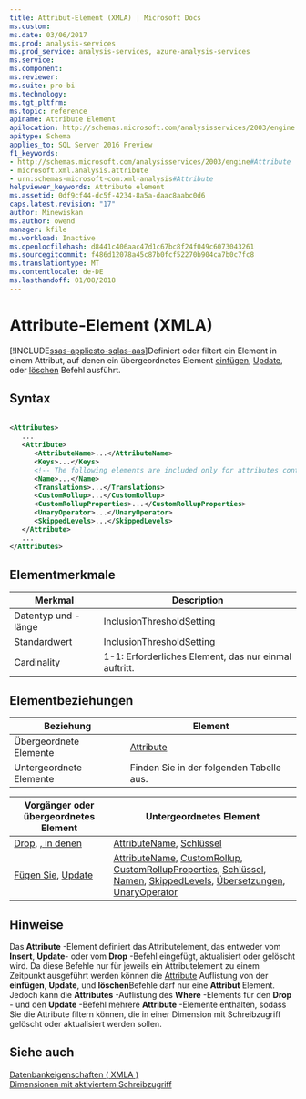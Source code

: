 ```yaml
---
title: Attribut-Element (XMLA) | Microsoft Docs
ms.custom: 
ms.date: 03/06/2017
ms.prod: analysis-services
ms.prod_service: analysis-services, azure-analysis-services
ms.service: 
ms.component: 
ms.reviewer: 
ms.suite: pro-bi
ms.technology: 
ms.tgt_pltfrm: 
ms.topic: reference
apiname: Attribute Element
apilocation: http://schemas.microsoft.com/analysisservices/2003/engine
apitype: Schema
applies_to: SQL Server 2016 Preview
f1_keywords:
- http://schemas.microsoft.com/analysisservices/2003/engine#Attribute
- microsoft.xml.analysis.attribute
- urn:schemas-microsoft-com:xml-analysis#Attribute
helpviewer_keywords: Attribute element
ms.assetid: 0df9cf44-dc5f-4234-8a5a-daac8aabc0d6
caps.latest.revision: "17"
author: Minewiskan
ms.author: owend
manager: kfile
ms.workload: Inactive
ms.openlocfilehash: d8441c406aac47d1c67bc8f24f049c6073043261
ms.sourcegitcommit: f486d12078a45c87b0fcf52270b904ca7b0c7fc8
ms.translationtype: MT
ms.contentlocale: de-DE
ms.lasthandoff: 01/08/2018
---
```

# <a name="attribute-element-xmla"></a>Attribute-Element (XMLA)
[!INCLUDE[ssas-appliesto-sqlas-aas](../../../includes/ssas-appliesto-sqlas-aas.md)]Definiert oder filtert ein Element in einem Attribut, auf denen ein übergeordnetes Element [einfügen](../../../analysis-services/xmla/xml-elements-commands/insert-element-xmla.md), [Update](../../../analysis-services/xmla/xml-elements-commands/update-element-xmla.md), oder [löschen](../../../analysis-services/xmla/xml-elements-commands/drop-element-xmla.md) Befehl ausführt.  
  
## <a name="syntax"></a>Syntax  
  
```xml  
  
<Attributes>  
   ...  
   <Attribute>  
      <AttributeName>...</AttributeName>  
      <Keys>...</Keys>  
      <!-- The following elements are included only for attributes contained in the Attributes element of a parent Insert or Update command -->  
      <Name>...</Name>  
      <Translations>...</Translations>  
      <CustomRollup>...</CustomRollup>  
      <CustomRollupProperties>...</CustomRollupProperties>  
      <UnaryOperator>...</UnaryOperator>  
      <SkippedLevels>...</SkippedLevels>  
   </Attribute>  
   ...  
</Attributes>  
```  
  
## <a name="element-characteristics"></a>Elementmerkmale  
  
|Merkmal|Description|  
|--------------------|-----------------|  
|Datentyp und -länge|InclusionThresholdSetting|  
|Standardwert|InclusionThresholdSetting|  
|Cardinality|1-1: Erforderliches Element, das nur einmal auftritt.|  
  
## <a name="element-relationships"></a>Elementbeziehungen  
  
|Beziehung|Element|  
|------------------|-------------|  
|Übergeordnete Elemente|[Attribute](../../../analysis-services/xmla/xml-elements-properties/attributes-element-xmla.md)|  
|Untergeordnete Elemente|Finden Sie in der folgenden Tabelle aus.|  
  
|Vorgänger oder übergeordnetes Element|Untergeordnetes Element|  
|------------------------|-------------------|  
|[Drop](../../../analysis-services/xmla/xml-elements-commands/drop-element-xmla.md), [, in denen](../../../analysis-services/xmla/xml-elements-properties/where-element-xmla.md)|[AttributeName](../../../analysis-services/xmla/xml-elements-properties/attributename-element-xmla.md), [Schlüssel](../../../analysis-services/xmla/xml-elements-properties/keys-element-xmla.md)|  
|[Fügen Sie](../../../analysis-services/xmla/xml-elements-commands/insert-element-xmla.md), [Update](../../../analysis-services/xmla/xml-elements-commands/update-element-xmla.md)|[AttributeName](../../../analysis-services/xmla/xml-elements-properties/attributename-element-xmla.md), [CustomRollup](../../../analysis-services/xmla/xml-elements-properties/customrollup-element-xmla.md), [CustomRollupProperties](../../../analysis-services/xmla/xml-elements-properties/customrollupproperties-element-xmla.md), [Schlüssel](../../../analysis-services/xmla/xml-elements-properties/keys-element-xmla.md), [Namen](../../../analysis-services/xmla/xml-elements-properties/name-element-xmla.md), [ SkippedLevels](../../../analysis-services/xmla/xml-elements-properties/skippedlevels-element-xmla.md), [Übersetzungen](../../../analysis-services/xmla/xml-elements-properties/translations-element-xmla.md), [UnaryOperator](../../../analysis-services/xmla/xml-elements-properties/unaryoperator-element-xmla.md)|  
  
## <a name="remarks"></a>Hinweise  
 Das **Attribute** -Element definiert das Attributelement, das entweder vom **Insert**, **Update**- oder vom **Drop** -Befehl eingefügt, aktualisiert oder gelöscht wird. Da diese Befehle nur für jeweils ein Attributelement zu einem Zeitpunkt ausgeführt werden können die [Attribute](../../../analysis-services/xmla/xml-elements-properties/attributes-element-xmla.md) Auflistung von der **einfügen**, **Update**, und **löschen**Befehle darf nur eine **Attribut** Element. Jedoch kann die **Attributes** -Auflistung des **Where** -Elements für den **Drop** - und den **Update** -Befehl mehrere **Attribute** -Elemente enthalten, sodass Sie die Attribute filtern können, die in einer Dimension mit Schreibzugriff gelöscht oder aktualisiert werden sollen.  
  
## <a name="see-also"></a>Siehe auch  
 [Datenbankeigenschaften &#40; XMLA &#41;](../../../analysis-services/xmla/xml-elements-properties/xml-elements-properties.md)   
 [Dimensionen mit aktiviertem Schreibzugriff](../../../analysis-services/multidimensional-models-olap-logical-dimension-objects/write-enabled-dimensions.md)  
  
  
